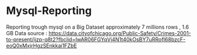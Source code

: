 # Mysql-Reporting
Reporting trough mysql on a Big Dataset approximately 7 millions rows , 1.6 GB
Data source : https://data.cityofchicago.org/Public-Safety/Crimes-2001-to-present/ijzp-q8t2?fbclid=IwAR06FGYqVj4N1t40kOsBY7uRRofI68bzcF-eoQ0xMxjrHgzSEnkkai1FZbE

